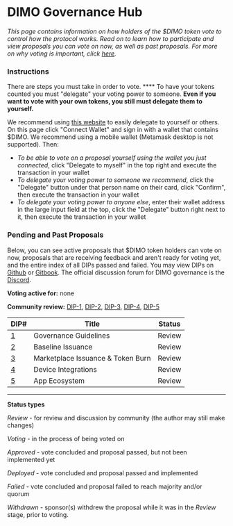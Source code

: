 # DIMO Governance Hub

_This page contains information on how holders of the $DIMO token vote to control how the protocol works. Read on to learn how to participate and view proposals you can vote on now, as well as past proposals. For more on why voting is important, click_ [_here_](https://docs.dimo.zone/overview/dimotoken/user-ownership)_._&#x20;

### **Instructions**

There are steps you must take in order to vote. **** To have your tokens counted you must "delegate" your voting power to someone. **Even if you want to vote with your own tokens, you still must delegate them to yourself.**&#x20;

We recommend using [this website](https://delegate.dimo.zone/) to easily delegate to yourself or others. On this page click "Connect Wallet" and sign in with a wallet that contains $DIMO. We recommend using a mobile wallet (Metamask desktop is not supported). Then:

* _To be able to vote on a proposal yourself using the wallet you just connected_, click "Delegate to myself" in the top right and execute the transaction in your wallet
* _To delegate your voting power to someone we recommend_, click the "Delegate" button under that person name on their card, click "Confirm", then execute the transaction in your wallet
* _To delegate your voting power to anyone else_, enter their wallet address in the large input field at the top, click the "Delegate" button right next to it, then execute the transaction in your wallet

### Pending and Past Proposals

Below, you can see active proposals that $DIMO token holders can vote on now, proposals that are receiving feedback and aren't ready for voting yet, and the entire index of all DIPs passed and failed. You may view DIPs on [Github](https://github.com/DIMO-Network/DIP) or [Gitbook](https://docs.dimo.zone/dips). The official discussion forum for DIMO governance is the [Discord](https://chat.dimo.zone).

**Voting active for:** none

**Community review:** [DIP-1](dip1.md), [DIP-2](dip2.md), [DIP-3](https://docs.dimo.zone/governance/dip-3-marketplace-issuance-and-token-burn), [DIP-4](dip4.md), [DIP-5](dip5.md)

| DIP#                                                                             | Title                             | Status |
| -------------------------------------------------------------------------------- | --------------------------------- | ------ |
| [1](dip1.md)                                                                     | Governance Guidelines             | Review |
| [2](dip2.md)                                                                     | Baseline Issuance                 | Review |
| [3](https://docs.dimo.zone/governance/dip-3-marketplace-issuance-and-token-burn) | Marketplace Issuance & Token Burn | Review |
| [4](dip4.md)                                                                     | Device Integrations               | Review |
| [5](dip5.md)                                                                     | App Ecosystem                     | Review |

***

**Status types**

_Review_ - for review and discussion by community (the author may still make changes)

_Voting_ - in the process of being voted on

_Approved_ - vote concluded and proposal passed, but not been implemented yet

_Deployed -_ vote concluded and proposal passed and implemented

_Failed_ - vote concluded and proposal failed to reach majority and/or quorum

_Withdrawn_ - sponsor(s) withdrew the proposal while it was in the _Review_ stage, prior to voting.

